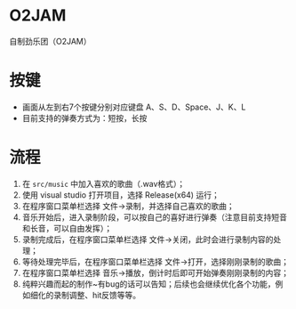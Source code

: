 # O2JAM
自制劲乐团（O2JAM）

# 按键
- 画面从左到右7个按键分别对应键盘 A、S、D、Space、J、K、L
- 目前支持的弹奏方式为：短按，长按

# 流程
1. 在 `src/music` 中加入喜欢的歌曲（.wav格式）；
2. 使用 visual studio 打开项目，选择 Release(x64) 运行；
3. 在程序窗口菜单栏选择 文件->录制，并选择自己喜欢的歌曲；
4. 音乐开始后，进入录制阶段，可以按自己的喜好进行弹奏（注意目前支持短音和长音，可以自由发挥）；
5. 录制完成后，在程序窗口菜单栏选择 文件->关闭，此时会进行录制内容的处理；
6. 等待处理完毕后，在程序窗口菜单栏选择 文件->打开，选择刚刚录制的歌曲；
7. 在程序窗口菜单栏选择 音乐->播放，倒计时后即可开始弹奏刚刚录制的内容；
8. 纯粹兴趣而起的制作~有bug的话可以告知；后续也会继续优化各个功能，例如细化的录制调整、hit反馈等等。
